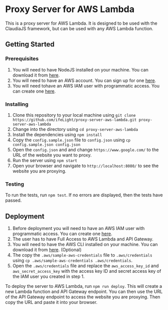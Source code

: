 # Proxy Server for AWS Lambda

This is a proxy server for AWS Lambda. It is designed to be used with the ClaudiaJS framework, but can be used with any AWS Lambda function.

## Getting Started

### Prerequisites

1. You will need to have NodeJS installed on your machine. You can download it from [here](https://nodejs.org/en/download/).
2. You will need to have an AWS account. You can sign up for one [here](https://aws.amazon.com/).
3. You will need tohave an AWS IAM user with programmatic access. You can create one [here](https://console.aws.amazon.com/iam/home?region=us-east-1#/users$new?step=details).

### Installing

1. Clone this repository to your local machine using `git clone https://github.com/ifeLight/proxy-server-aws-lambda.git proxy-server-aws-lambda`
2. Change into the directory using `cd proxy-server-aws-lambda`
3. Install the dependencies using `npm install`
4. Copy the `config.sample.json` file to `config.json` using `cp config.sample.json config.json`
5. Open the `config.json` and and change `https://www.google.com/` to the URL of the website you want to proxy.
6. Run the server using `npm start` 
7. Open your browser and navigate to `http://localhost:8080/` to see the website you are proxying.

### Testing

To run the tests, run `npm test`. If no errors are displayed, then the tests have passed.

## Deployment

1. Before deployment you will need to have an AWS IAM user with programmatic access. You can create one [here](https://console.aws.amazon.com/iam/home?region=us-east-1#/users$new?step=details).
2. The user has to have Full Access to AWS Lambda and API Gateway.
3. You will need to have the AWS CLI installed on your machine. You can download it from [here](https://docs.aws.amazon.com/cli/latest/userguide/cli-chap-install.html). (Optional)
4. The copy the `.aws/sample-aws-credentials` file to `.aws/credentials` using `cp .aws/sample-aws-credentials .aws/credentials`.
5. Open the `.aws/credentials` file and replace the `aws_access_key_id` and `aws_secret_access_key` with the access key ID and secret access key of the IAM user you created in step 1.

To deploy the server to AWS Lambda, run `npm run deploy`. This will create a new Lambda function and API Gateway endpoint. You can then use the URL of the API Gateway endpoint to access the website you are proxying. Then copy the URL and paste it into your browser.
